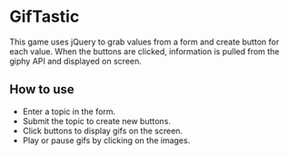 # GifTastic

This game uses jQuery to grab values from a form and create button for each value.  When the buttons are clicked, information is pulled from the giphy API and displayed on screen.

## How to use
* Enter a topic in the form.
* Submit the topic to create new buttons.
* Click buttons to display gifs on the screen.
* Play or pause gifs by clicking on the images.